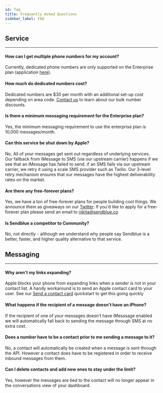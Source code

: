 ```yaml
---
id: faq
title: Frequently Asked Questions
sidebar_label: FAQ
---
```


## Service
---

#### How can I get multiple phone numbers for my account?
Currently, dedicated phone numbers are only supported on the Enterprise plan (application [here](https://share.hsforms.com/1H186fzc2ScGa3wEz4ead-w8mskt)).

#### How much do dedicated numbers cost?
Dedicated numbers are $30 per month with an additional set-up cost depending on area code. [Contact us](mailto:support@sendblue.co) to learn about our bulk number discounts. 

#### Is there a minimum messaging requirement for the Enterprise plan?
Yes, the minimum messaging requirement to use the enterprise plan is 10,000 messages/month.

#### Can this service be shut down by Apple?
No, All of your messages get sent out regardless of underlying services. Our fallback from iMessage to SMS (via our upstream carrier) happens if we see that an iMessage has failed to send. if an SMS fails via our upstream carrier, we retry it using a scale SMS provider such as Twilio. Our 3-level retry mechanism ensures that our messages have the highest deliverability rates on the market.

#### Are there any free-forever plans?
Yes, we have a ton of free-forever plans for people building cool things. We announce them as giveaways on our [Twitter](https://twitter.com/sendbluedotco). If you'd like to apply for a free-forever plan please send an email to [nikita@sendblue.co](mailto:nikita@sendblue.co)

#### Is Sendblue a competitor to Community?
No, not directly - although we understand why people say Sendblue is a better, faster, and higher quality alternative to that service. 

## Messaging
---

#### Why aren't my links expanding?
Apple blocks your phone from expanding links when a sender is not in your contact list. A handy workaround is to send an Apple contact card to your user. See our [Send a contact card](contact-card) quickstart to get this going quickly

#### What happens if the recipient of a message doesn't have an iPhone?
If the recipient of one of your messages doesn't have iMesssage enabled we will automatically fall back to sending the message through SMS at no extra cost.

#### Does a number have to be a contact prior to me sending a message to it?
No, a contact will automatically be created when a message is sent through the API. However a contact does have to be registered in order to receive inbound messages from them.

#### Can I delete contacts and add new ones to stay under the limit?
Yes, however the messages are tied to the contact will no longer appear in the conversations view of your dashboard.

